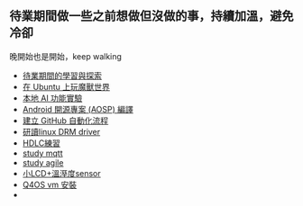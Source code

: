 ## 待業期間做一些之前想做但沒做的事，持續加溫，避免冷卻
晚開始也是開始，keep walking

*   [待業期間的學習與探索](things_i_wanted_to_do.md)
*   [在 Ubuntu 上玩魔獸世界](wow_on_ubuntu.md)
*   [本地 AI 功能實驗](local_ai_experiments.md)
*   [Android 開源專案 (AOSP) 編譯](build_aosp.md)
*   [建立 GitHub 自動化流程](github_automation.md)
*   [研讀linux DRM driver](study_drm.md)
*   [HDLC練習](https://github.com/janjow-wang/hdlc_test)
*   [study mqtt](study_mqtt.md)
*   [study agile](study_agile.md)
*   [小LCD+溫溼度sensor](ssd1306_dht11.md)
*   [Q4OS vm 安裝](q4os_doc.md)
*
